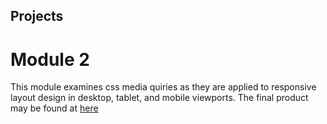 ## Projects

# Module 2


This module examines css media quiries as they are applied to responsive layout design in desktop, tablet, and mobile viewports. The final product may be found at [here](https://cyw214.github.io/html-css-javascript-for-web-dev/module2-solution/)
